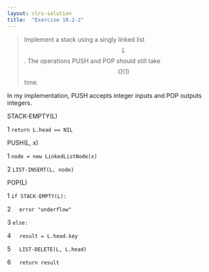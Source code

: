 ```yaml
---
layout: clrs-solution
title:  "Exercise 10.2-2"
---
```

>Implement a stack using a singly linked list $$L$$. The operations PUSH and POP should still take $$O(1)$$ time.

In my implementation, PUSH accepts integer inputs and POP outputs integers.

STACK-EMPTY(L)

1 `return L.head == NIL`

PUSH(L, x)

1 `node = new LinkedListNode(x)`

2 `LIST-INSERT(L, node)`

POP(L)

1 `if STACK-EMPTY(L):`

2 &nbsp;&nbsp;&nbsp;&nbsp;`error "underflow"`

3 `else:`

4 &nbsp;&nbsp;&nbsp;&nbsp;`result = L.head.key`

5 &nbsp;&nbsp;&nbsp;&nbsp;`LIST-DELETE(L, L.head)`

6 &nbsp;&nbsp;&nbsp;&nbsp;`return result`